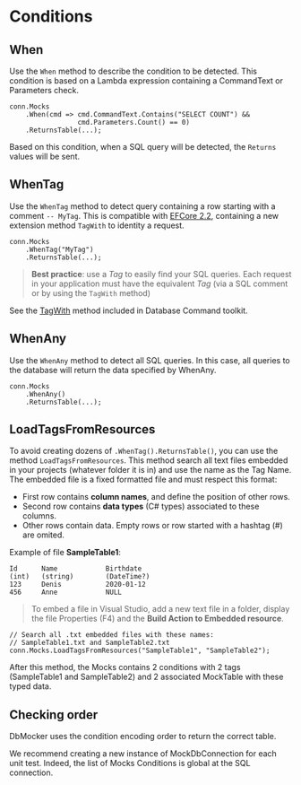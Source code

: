 # Conditions

## When

Use the `When` method to describe the condition to be detected.
This condition is based on a Lambda expression containing 
a CommandText or Parameters check.

```CSharp
conn.Mocks
    .When(cmd => cmd.CommandText.Contains("SELECT COUNT") &&
                 cmd.Parameters.Count() == 0)
    .ReturnsTable(...);
```

Based on this condition, when a SQL query will be detected, 
the `Returns` values will be sent.

## WhenTag

Use the `WhenTag` method to detect query containing a row starting 
with a comment `-- MyTag`. This is compatible with [EFCore 2.2](https://docs.microsoft.com/ef/core/querying/tags), 
containing a new extension method `TagWith` to identity a request.

```CSharp
conn.Mocks
    .WhenTag("MyTag")
    .ReturnsTable(...);
```

> **Best practice**: use a _Tag_ to easily find your SQL queries. 
> Each request in your application must have the equivalent _Tag_ 
> (via a SQL comment or by using the `TagWith` method)

See the [TagWith](../dbcmd/tag.md) method included in Database Command toolkit.

## WhenAny

Use the `WhenAny` method to detect all SQL queries. 
In this case, all queries to the database will return the data specified 
by WhenAny.

```CSharp
conn.Mocks
    .WhenAny()
    .ReturnsTable(...);
```

## LoadTagsFromResources

To avoid creating dozens of `.WhenTag().ReturnsTable()`, you can use the method `LoadTagsFromResources`.
This method search all text files embedded in your projects (whatever folder it is in)
and use the name as the Tag Name.
The embedded file is a fixed formatted file and must respect this format:

  - First row contains **column names**, and define the position of other rows.
  - Second row contains **data types** (C# types) associated to these columns.
  - Other rows contain data. Empty rows or row started with a hashtag (#) are omited. 

Example of file **SampleTable1**: 

```
Id      Name            Birthdate
(int)   (string)        (DateTime?)
123     Denis           2020-01-12
456     Anne            NULL
```

> To embed a file in Visual Studio, add a new text file in a folder, display the file Properties (F4)
> and the **Build Action to Embedded resource**.

```CSharp
// Search all .txt embedded files with these names: 
// SampleTable1.txt and SampleTable2.txt
conn.Mocks.LoadTagsFromResources("SampleTable1", "SampleTable2");
```

After this method, the Mocks contains 2 conditions with 2 tags (SampleTable1 and SampleTable2) 
and 2 associated MockTable with these typed data.

## Checking order

DbMocker uses the condition encoding order to return the correct table.

We recommend creating a new instance of MockDbConnection for each unit test.
Indeed, the list of Mocks Conditions is global at the SQL connection.